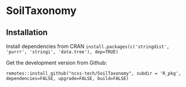 # SoilTaxonomy

## Installation

Install dependencies from CRAN
`install.packages(c('stringdist', 'purrr', 'stringi', 'data.tree'), dep=TRUE)`

Get the development version from Github:

`remotes::install_github("ncss-tech/SoilTaxonomy", subdir = 'R_pkg', dependencies=FALSE, upgrade=FALSE, build=FALSE)`




